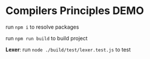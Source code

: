 # Compilers Principles DEMO
run `npm i` to resolve packages

run `npm run build` to build project

**Lexer**: run `node ./build/test/lexer.test.js` to test
